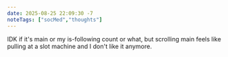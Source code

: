 ```yaml
---
date: 2025-08-25 22:09:30 -7
noteTags: ["socMed","thoughts"]
---
```

IDK if it's main or my is-following count or what, but scrolling main feels like pulling at a slot machine and I don't like it anymore.